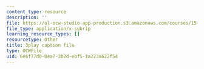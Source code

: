 ```yaml
---
content_type: resource
description: ''
file: https://ol-ocw-studio-app-production.s3.amazonaws.com/courses/15-031j-energy-decisions-markets-and-policies-spring-2012/6e6f77d00ea73b2debf51a223a622f54_0pB2Wn6fvj4.srt
file_type: application/x-subrip
learning_resource_types: []
resourcetype: Other
title: 3play caption file
type: OCWFile
uid: 6e6f77d0-0ea7-3b2d-ebf5-1a223a622f54
---
```

